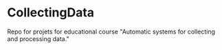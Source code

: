 # CollectingData
Repo for projets for educational course "Automatic systems for collecting and processing data."
